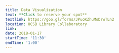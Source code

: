 ```yaml
---
title: Data Visualization
text: **Click to reserve your spot**
textlink: https://goo.gl/forms/JPuoKZhuMoDrwTLn2
location: UCSB Library Collaboratory
link: 
date: 2018-01-17
startTime: '11:30'
endTime: '1:00'
---
```


